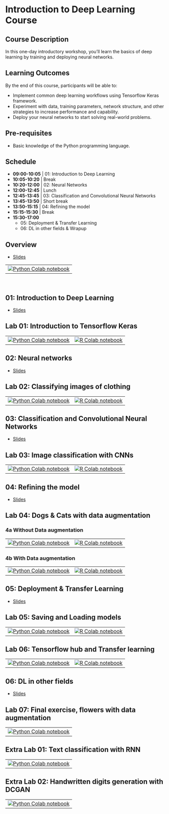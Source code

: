# Introduction to Deep Learning Course

## Course Description 

In this one-day introductory workshop, you’ll learn the basics of deep learning by training and deploying neural networks.


## Learning Outcomes

By the end of this course, participants will be able to:

* Implement common deep learning workflows using Tensorflow Keras framework.
* Experiment with data, training parameters, network structure, and other strategies to increase performance and capability.
* Deploy your neural networks to start solving real-world problems.

## Pre-requisites

* Basic knowledge of the Python programming language.

## Schedule


* **09:00-10:05** | 01: Introduction to Deep Learning
* **10:05-10:20** | Break
* **10:20-12:00** | 02: Neural Networks
* **12:00-12:45** | Lunch
* **12:45-13:45** | 03: Classification and Convolutional Neural Networks
* **13:45-13:50** | Short break
* **13:50-15:15** | 04: Refining the model
* **15:15-15:30** | Break
* **15:30-17:00**
  * 05: Deployment & Transfer Learning
  * 06: DL in other fields & Wrapup

<!--
* **Day one**
  * **13:00-14:10** | 01: Introduction to Deep Learning
  * **14:10-14:25** | Break
  * **14:25-15:35** | 02: Neural Networks
  * **15:35-15:50** | Break
  * **15:50-17:00** | 03: Classification and Convolutional Neural Networks
* **Day two**
  * **13:00-14:30** | 04: Refining the model
  * **14:30-14:45** | Break
  * **14:45-15:30** | 05: Deployment & Transfer Learning
  * **15:30-16:00** | 06: DL in other fields
  * **16:00-16:15** | Break
  * **16:15-17:00** | 07: Final Exercise & Wrap-up
-->

## Overview

* <a href="/slides/00_overview.html" target="_blank">Slides</a>

<table>
  <td>
    <a target="_blank" href="https://colab.research.google.com/github/rses-dl-course/rses-dl-course.github.io/blob/master/notebooks/python/L00_introduction_to_notebook.ipynb"><img src="https://upload.wikimedia.org/wikipedia/commons/thumb/c/c3/Python-logo-notext.svg/32px-Python-logo-notext.svg.png" />Python Colab notebook</a>
  </td>
</table>

<br/>


## 01: Introduction to Deep Learning

* <a href="/slides/01_introduction_to_deep_learning.html" target="_blank">Slides</a>


## Lab 01: Introduction to Tensorflow Keras

<table>
  <td>
    <a target="_blank" href="https://colab.research.google.com/github/rses-dl-course/rses-dl-course.github.io/blob/master/notebooks/python/L01_introduction_to_tf_keras.ipynb"><img src="https://upload.wikimedia.org/wikipedia/commons/thumb/c/c3/Python-logo-notext.svg/32px-Python-logo-notext.svg.png" />Python Colab notebook</a>
  </td>
  <td>
    <a target="_blank" href="https://colab.research.google.com/github/rses-dl-course/rses-dl-course.github.io/blob/master/notebooks/R/R01_introduction_to_tf_keras.ipynb"><img src="https://upload.wikimedia.org/wikipedia/commons/thumb/1/1b/R_logo.svg/32px-R_logo.svg.png" />R Colab notebook</a>
  </td>

</table>

## 02: Neural networks

* <a href="/slides/02_neural_networks.html" target="_blank">Slides</a>

## Lab 02: Classifying images of clothing

<table>
  <td>
    <a target="_blank" href="https://colab.research.google.com/github/rses-dl-course/rses-dl-course.github.io/blob/master/notebooks/python/L02_classifying_images_of_clothing.ipynb"><img src="https://upload.wikimedia.org/wikipedia/commons/thumb/c/c3/Python-logo-notext.svg/32px-Python-logo-notext.svg.png" />Python Colab notebook</a>
  </td>
  <td>
    <a target="_blank" href="https://colab.research.google.com/github/rses-dl-course/rses-dl-course.github.io/blob/master/notebooks/R/R02_classifying_images_of_clothing.ipynb"><img src="https://upload.wikimedia.org/wikipedia/commons/thumb/1/1b/R_logo.svg/32px-R_logo.svg.png" />R Colab notebook</a>
  </td>
 
</table>

## 03: Classification and Convolutional Neural Networks

* <a href="/slides/03_convolution_neural_networks.html" target="_blank">Slides</a>

## Lab 03: Image classification with CNNs

<table>
  <td>
    <a target="_blank" href="https://colab.research.google.com/github/rses-dl-course/rses-dl-course.github.io/blob/master/notebooks/python/L03_image_classification_with_cnn.ipynb"><img src="https://upload.wikimedia.org/wikipedia/commons/thumb/c/c3/Python-logo-notext.svg/32px-Python-logo-notext.svg.png" />Python Colab notebook</a>
  </td>
  <td>
    <a target="_blank" href="https://colab.research.google.com/github/rses-dl-course/rses-dl-course.github.io/blob/master/notebooks/R/R03_image_classification_with_cnns.ipynb"><img src="https://upload.wikimedia.org/wikipedia/commons/thumb/1/1b/R_logo.svg/32px-R_logo.svg.png" />R Colab notebook</a>
  </td>
  
</table>

## 04: Refining the model

* <a href="/slides/04_refining_the_model.html" target="_blank">Slides</a>

## Lab 04: Dogs & Cats with data augmentation

### 4a Without Data augmentation

<table>
  <td>
    <a target="_blank" href="https://colab.research.google.com/github/rses-dl-course/rses-dl-course.github.io/blob/master/notebooks/python/L04_C01_dogs_vs_cats_without_augmentation.ipynb"><img src="https://upload.wikimedia.org/wikipedia/commons/thumb/c/c3/Python-logo-notext.svg/32px-Python-logo-notext.svg.png" />Python Colab notebook</a>
  </td>
  <td>
    <a target="_blank" href="https://colab.research.google.com/github/rses-dl-course/rses-dl-course.github.io/blob/master/notebooks/R/R04_C01_dogs_vs_cats_without_augmentation.ipynb"><img src="https://upload.wikimedia.org/wikipedia/commons/thumb/1/1b/R_logo.svg/32px-R_logo.svg.png" />R Colab notebook</a>
  </td>
 
</table>

### 4b With Data augmentation

<table>
  <td>
    <a target="_blank" href="https://colab.research.google.com/github/rses-dl-course/rses-dl-course.github.io/blob/master/notebooks/python/L04_C02_dogs_vs_cats_with_augmentation.ipynb"><img src="https://upload.wikimedia.org/wikipedia/commons/thumb/c/c3/Python-logo-notext.svg/32px-Python-logo-notext.svg.png" />Python Colab notebook</a>
  </td>
  <td>
    <a target="_blank" href="https://colab.research.google.com/github/rses-dl-course/rses-dl-course.github.io/blob/master/notebooks/R/R04_C01_dogs_vs_cats_with_augmentation.ipynb"><img src="https://upload.wikimedia.org/wikipedia/commons/thumb/1/1b/R_logo.svg/32px-R_logo.svg.png" />R Colab notebook</a>
  </td>
 
</table>

## 05: Deployment & Transfer Learning

* <a href="/slides/05_transfer_learning.html" target="_blank">Slides</a>

## Lab 05: Saving and Loading models


<table>
  <td>
    <a target="_blank" href="https://colab.research.google.com/github/rses-dl-course/rses-dl-course.github.io/blob/master/notebooks/python/L05_saving_and_loading_models.ipynb"><img src="https://upload.wikimedia.org/wikipedia/commons/thumb/c/c3/Python-logo-notext.svg/32px-Python-logo-notext.svg.png" />Python Colab notebook</a>
  </td>
  <td>
    <a target="_blank" href="https://colab.research.google.com/github/rses-dl-course/rses-dl-course.github.io/blob/master/notebooks/R/R05_saving_and_loading_models.ipynb"><img src="https://upload.wikimedia.org/wikipedia/commons/thumb/1/1b/R_logo.svg/32px-R_logo.svg.png" />R Colab notebook</a>
  </td>
 
</table>

## Lab 06: Tensorflow hub and Transfer learning

<table>
  <td>
    <a target="_blank" href="https://colab.research.google.com/github/rses-dl-course/rses-dl-course.github.io/blob/master/notebooks/python/L06_tensorflow_hub_and_transfer_learning.ipynb"><img src="https://upload.wikimedia.org/wikipedia/commons/thumb/c/c3/Python-logo-notext.svg/32px-Python-logo-notext.svg.png" />Python Colab notebook</a>
  </td>
  <td>
    <a target="_blank" href="https://colab.research.google.com/github/rses-dl-course/rses-dl-course.github.io/blob/master/notebooks/R/R06_tensorflow_hub_and_transfer_learning.ipynb"><img src="https://upload.wikimedia.org/wikipedia/commons/thumb/1/1b/R_logo.svg/32px-R_logo.svg.png" />R Colab notebook</a>
  </td>

</table>



## 06: DL in other fields

* <a href="/slides/06_dl_in_other_fields.html" target="_blank">Slides</a>

## Lab 07: Final exercise, flowers with data augmentation

<table>
  <td>
    <a target="_blank" href="https://colab.research.google.com/github/rses-dl-course/rses-dl-course.github.io/blob/master/notebooks/python/L07_flowers_dataset_with_augmentation.ipynb"><img src="https://upload.wikimedia.org/wikipedia/commons/thumb/c/c3/Python-logo-notext.svg/32px-Python-logo-notext.svg.png" />Python Colab notebook</a>
  </td>
</table>

## Extra Lab 01: Text classification with RNN

<table>
  <td>
    <a target="_blank" href="https://colab.research.google.com/github/rses-dl-course/rses-dl-course.github.io/blob/master/notebooks/python/XL01_text_classification_rnn.ipynb"><img src="https://upload.wikimedia.org/wikipedia/commons/thumb/c/c3/Python-logo-notext.svg/32px-Python-logo-notext.svg.png" />Python Colab notebook</a>
  </td>
</table>

## Extra Lab 02: Handwritten digits generation with DCGAN

<table>
  <td>
    <a target="_blank" href="https://colab.research.google.com/github/rses-dl-course/rses-dl-course.github.io/blob/master/notebooks/python/XL02_dcgan.ipynb"><img src="https://upload.wikimedia.org/wikipedia/commons/thumb/c/c3/Python-logo-notext.svg/32px-Python-logo-notext.svg.png" />Python Colab notebook</a>
  </td>
</table>

